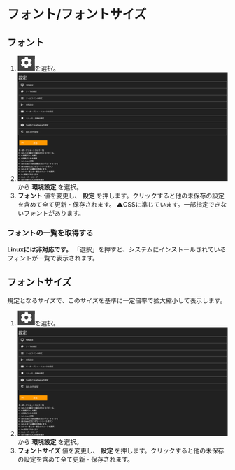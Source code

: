 # フォント/フォントサイズ

## フォント
1. ![settings1](https://raw.githubusercontent.com/cutls/TheDeskDocs/master/media/settings1.png)を選択。
1. ![settings2](https://raw.githubusercontent.com/cutls/TheDeskDocs/master/media/settings2.png)  
から __環境設定__ を選択。
1. __フォント__ 値を変更し、 __設定__ を押します。クリックすると他の未保存の設定を含めて全て更新・保存されます。
⚠️CSSに準じています。一部指定できないフォントがあります。

### フォントの一覧を取得する
**Linuxには非対応です。**
「選択」を押すと、システムにインストールされているフォントが一覧で表示されます。

## フォントサイズ
規定となるサイズで、このサイズを基準に一定倍率で拡大縮小して表示します。
1. ![settings1](https://raw.githubusercontent.com/cutls/TheDeskDocs/master/media/settings1.png)を選択。
1. ![settings2](https://raw.githubusercontent.com/cutls/TheDeskDocs/master/media/settings2.png)から __環境設定__ を選択。
1. __フォントサイズ__ 値を変更し、 __設定__ を押します。クリックすると他の未保存の設定を含めて全て更新・保存されます。

